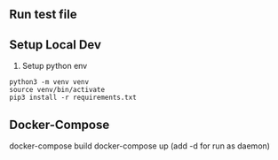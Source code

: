 ## Run test file

## Setup Local Dev
1. Setup python env
```
python3 -m venv venv
source venv/bin/activate
pip3 install -r requirements.txt
```

## Docker-Compose

docker-compose build
docker-compose up (add -d for run as daemon)
